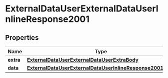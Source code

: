 # ExternalDataUserExternalDataUserInlineResponse2001

## Properties
Name | Type | Description | Notes
------------ | ------------- | ------------- | -------------
**extra** | [**ExternalDataUserExternalDataUserExtraBody**](ExternalDataUserExternalDataUserExtraBody.md) |  |  [optional]
**data** | [**ExternalDataUserExternalDataUserInlineResponse2001Data**](ExternalDataUserExternalDataUserInlineResponse2001Data.md) |  |  [optional]

